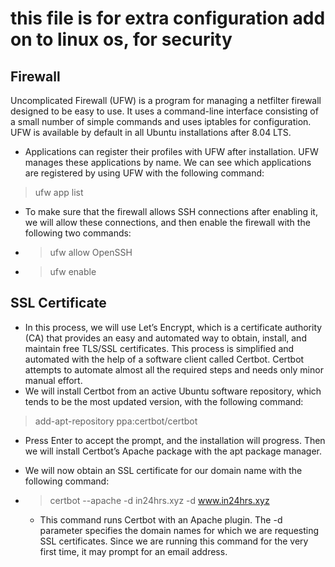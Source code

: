 # this file is for extra configuration add on to linux os, for security

## Firewall
Uncomplicated Firewall (UFW) is a program for managing a netfilter
firewall designed to be easy to use. It uses a command-line interface
consisting of a small number of simple commands and uses iptables for
configuration. UFW is available by default in all Ubuntu installations after
8.04 LTS. 
* Applications can register their profiles with UFW after installation.
UFW manages these applications by name. We can see which
applications are registered by using UFW with the following command:
> ufw app list

* To make sure that the firewall allows SSH connections after enabling
it, we will allow these connections, and then enable the firewall with the
following two commands:
- > ufw allow OpenSSH
- > ufw enable


## SSL Certificate

* In this process, we will use Let’s Encrypt, which is a certificate authority 
(CA) that provides an easy and automated way to obtain, install, and
maintain free TLS/SSL certificates. This process is simplified and
automated with the help of a software client called Certbot. Certbot
attempts to automate almost all the required steps and needs only minor
manual effort.
* We will install Certbot from an active Ubuntu software repository,
which tends to be the most updated version, with the following command:
> add-apt-repository ppa:certbot/certbot

* Press Enter to accept the prompt, and the installation will progress.
Then we will install Certbot’s Apache package with the apt package
manager.

* We will now obtain an SSL certificate for our domain name with the
following command:
- > certbot --apache -d in24hrs.xyz -d www.in24hrs.xyz
    - This command runs Certbot with an Apache plugin. The -d parameter
specifies the domain names for which we are requesting SSL certificates.
Since we are running this command for the very first time, it may prompt
for an email address.